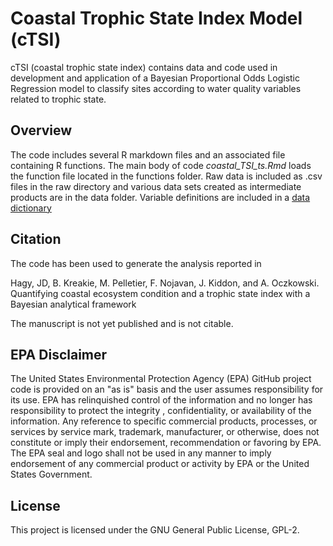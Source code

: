 
# Coastal Trophic State Index Model (cTSI)

cTSI (coastal trophic state index) contains data and code used in development and application of a Bayesian Proportional Odds Logistic Regression model to classify sites according to water quality variables related to trophic state.

## Overview

The code includes several R markdown files and an associated file containing R functions. The main body of code *coastal_TSI_ts.Rmd* loads the function file located in the functions folder.  Raw data is included as .csv files in the raw directory and various data sets created as intermediate products are in the data folder.  Variable definitions are included in a [data dictionary](https://github.com/USEPA/-cTSI/blob/main/data_dictionary.md)

## Citation

The code has been used to generate the analysis reported in

Hagy, JD, B. Kreakie, M. Pelletier, F. Nojavan, J. Kiddon, and A. Oczkowski. Quantifying coastal ecosystem condition and a trophic state index with a Bayesian analytical framework

The manuscript is not yet published and is not citable.

## EPA Disclaimer

The United States Environmental Protection Agency (EPA) GitHub project code is provided on an "as is" basis and the user assumes responsibility for its use. EPA has relinquished control of the information and no longer has responsibility to protect the integrity , confidentiality, or availability of the information. Any reference to specific commercial products, processes, or services by service mark, trademark, manufacturer, or otherwise, does not constitute or imply their endorsement, recommendation or favoring by EPA. The EPA seal and logo shall not be used in any manner to imply endorsement of any commercial product or activity by EPA or the United States Government.

## License
This project is licensed under the GNU General Public License, GPL-2.
